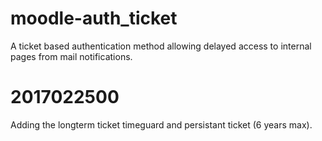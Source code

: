moodle-auth_ticket
==================

A ticket based authentication method allowing delayed access to internal pages from mail notifications.

2017022500
===================
Adding the longterm ticket timeguard and persistant ticket (6 years max).